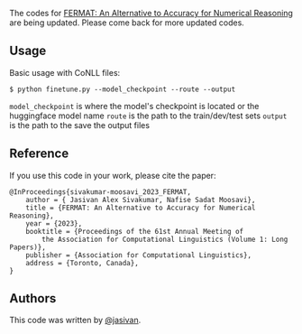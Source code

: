 The codes for <a href="https://arxiv.org/abs/2305.17491">FERMAT: An Alternative to Accuracy for Numerical Reasoning</a> are being updated. Please come back for more updated codes.

## Usage
Basic usage with CoNLL files:

	$ python finetune.py --model_checkpoint --route --output

`model_checkpoint` is where the model's checkpoint is located or the huggingface model name
`route` is the path to the train/dev/test sets
`output` is the path to the save the output files

## Reference
If you use this code in your work, please cite the paper:
```
@InProceedings{sivakumar-moosavi_2023_FERMAT,
    author = { Jasivan Alex Sivakumar, Nafise Sadat Moosavi},
    title = {FERMAT: An Alternative to Accuracy for Numerical Reasoning},
    year = {2023},
    booktitle = {Proceedings of the 61st Annual Meeting of
		the Association for Computational Linguistics (Volume 1: Long Papers)},
    publisher = {Association for Computational Linguistics},
    address = {Toronto, Canada},
}
```

## Authors
This code was written by [@jasivan](https://github.com/jasivan/).